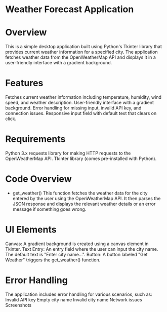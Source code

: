 # Weather Forecast Application
# Overview 
This is a simple desktop application built using Python's Tkinter library that provides current weather information for a specified city. The application fetches weather data from the OpenWeatherMap API and displays it in a user-friendly interface with a gradient background.

# Features 
Fetches current weather information including temperature, humidity, wind speed, and weather description.
User-friendly interface with a gradient background.
Error handling for missing input, invalid API key, and connection issues.
Responsive input field with default text that clears on click.

# Requirements 
Python 3.x
requests library for making HTTP requests to the OpenWeatherMap API.
Tkinter library (comes pre-installed with Python).

# Code Overview
* get_weather()
This function fetches the weather data for the city entered by the user using the OpenWeatherMap API. It then parses the JSON response and displays the relevant weather details or an error message if something goes wrong.
# UI Elements
Canvas: A gradient background is created using a canvas element in Tkinter.
Text Entry: An entry field where the user can input the city name. The default text is "Enter city name...".
Button: A button labeled "Get Weather" triggers the get_weather() function.
# Error Handling
The application includes error handling for various scenarios, such as:
Invalid API key
Empty city name
Invalid city name
Network issues
Screenshots




